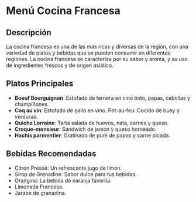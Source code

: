 # Menú Cocina Francesa

## Descripción
La cocina francesa es una de las más ricas y diversas de la región, con una variedad de platos y bebidas que se pueden consumir en diferentes regiones. La cocina francesa se caracteriza por su sabor y aroma, y su uso de ingredientes frescos y de origen asiático.

## Platos Principales
- **Boeuf Bourguignon**: Estofado de ternera en vino tinto, papas, cebollas y champiñones. 
- **Coq au vin**: Estofado de gallo en vino. 
Pot-au-feu: Cocido de buey y verduras. 
- **Quiche Lorraine**: Tarta salada de huevos, nata, carnes y queso. 
- **Croque-monsieur**: Sandwich de jamón y queso horneado. 
- **Hachis parmentier**: Gratinado de puré de papas y carne picada. 

## Bebidas Recomendadas
- Citron Pressé: Un refrescante jugo de limón.
- Sirop de Grenadine: Sabor dulce para tus bebidas.
- Orangina: La bebida de naranja favorita.
- Limonada Francesa.
- Jarabe de granadina.
